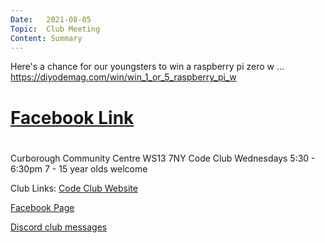 ```yaml
---
Date:   2021-08-05
Topic:  Club Meeting
Content: Summary
---
```

Here's a chance for our youngsters to win a raspberry pi zero w ... https://diyodemag.com/win/win_1_or_5_raspberry_pi_w

# [Facebook Link](https://www.facebook.com/1481985248595237/posts/3971863472940723/)

#
Curborough Community Centre
WS13 7NY
Code Club
Wednesdays 5:30 - 6:30pm
7 - 15 year olds welcome

Club Links:
[Code Club Website](https://lichfield-code-club.github.io/)

[Facebook Page](https://www.facebook.com/LichfieldCoders)

[Discord club messages](https://discord.gg/szz6xGK)
